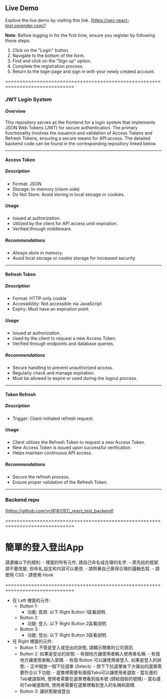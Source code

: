 ## Live Demo
Explore the live demo by visiting this link. [https://oec-react-test.onrender.com/]

**Note**: Before logging in for the first time, ensure you register by following these steps:

1. Click on the "Login" button.
2. Navigate to the bottom of the form.
3. Find and click on the "Sign up" option.
4. Complete the registration process.
5. Return to the login page and sign in with your newly created account.

==============================================================================

### JWT Login System

#### Overview
This repository serves as the frontend for a login system that implements JSON Web Tokens (JWT) for secure authentication. The primary functionality involves the issuance and validation of Access Tokens and Refresh Tokens, ensuring a secure means for API access. The detailed backend code can be found in the corresponding repository linked below.

---

#### Access Token
##### Description
* Format: JSON
* Storage: In-memory (client-side)
* Do Not Store: Avoid storing in local storage or cookies.
##### Usage
* Issued at authorization.
* Utilized by the client for API access until expiration.
* Verified through middleware.
##### Recommendations
* Always store in memory.
* Avoid local storage or cookie storage for increased security.



---

#### Refresh Token
##### Description
* Format: HTTP-only cookie
* Accessibility: Not accessible via JavaScript
* Expiry: Must have an expiration point
##### Usage
* Issued at authorization.
* Used by the client to request a new Access Token.
* Verified through endpoints and database queries.
##### Recommendations
* Secure handling to prevent unauthorized access.
* Regularly check and manage expiration.
* Must be allowed to expire or used during the logout process.



---

#### Token Refresh
##### Description
* Trigger: Client-initiated refresh request.
##### Usage
* Client utilizes the Refresh Token to request a new Access Token.
* New Access Token is issued upon successful verification.
* Helps maintain continuous API access.
##### Recommendations
* Secure the refresh process.
* Ensure proper validation of the Refresh Token.



---



### Backend repo

[https://github.com/ycl818/OEC_react_test_backend]

==============================================================================

簡單的登入登出App
==============================================================================

請遵循以下的規則:
	- 裡面的所有元件, 請自己命名成合理的名字.
	- 原先給的框架請不要改變, 但命名,設定和内容可以更改.
	- 請照著自己覺得合理的邏輯去寫.
	- 請使用 CSS
	- 請使用 Hook
	
==============================================================================

- 在 Left 裡面的元件:
	- Button 1:
		- 功能: 首頁: 以下 Right Button 1區看説明.
	- Button 2: 
		- 功能: 登入: 以下 Right Button 2區看説明.
	- Button 3:
		- 功能: 登出: 以下 Right Button 3區看説明.
- 在 Right 裡面的元件:
	- Button 1: 不管是登入或登出的狀態, 請顯示簡單的公司資訊.
	- Button 2: 如果是登出的狀態: 
					- 有個地方讓使用者輸入使用者名稱.
					- 有個地方讓使用者輸入密碼.
					- 有個 Button 可以讓使用者登入.
				如果是登入的狀態:
					- 正中間放一個下拉選單 (Select):
						- 按下下拉選單後下方彈出的選單需要符合以下功能:
							- 選單裡需要有兩個Tabs可以讓使用者選取
								- 當左邊的Tab被選取時, 使用者需要在選單裡看到版本號 (請給個假的號碼)
								- 當右邊的Tab被選取時, 使用者需要在選單裡看到登入的名稱和密碼
	- Button 3: 讓狀態變成登出
